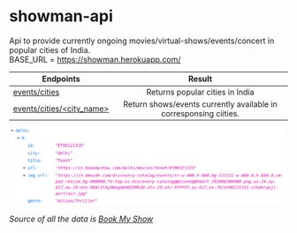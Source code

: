 # showman-api

Api to provide currently ongoing movies/virtual-shows/events/concert in popular cities of India.<br>
BASE_URL = https://showman.herokuapp.com/

| Endpoints       | Result           |
| -------------   |:-------------:|
| <a href="https://showman.herokuapp.com/events/cities">events/cities </a>      | Returns popular cities in India|
| <a href="https://showman.herokuapp.com/events/cities/delhi">events/cities/<city_name> </a>       | Return shows/events currently available in corresponsing ciities. |
  
<img width="500" alt="portfolio_view" src="https://github.com/ashish1sasmal/showman-api/blob/main/demo.png">


<i style="font-size:4;">Source of all the data is <a href="https://in.bookmyshow.com/">Book My Show</a></i>
